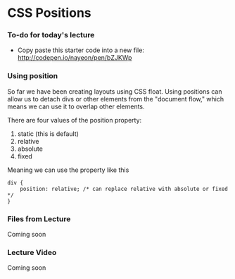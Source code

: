 CSS Positions
=============

### To-do for today's lecture 
* Copy paste this starter code into a new file: <a href="http://codepen.io/nayeon/pen/bZJKWp" target="_blank">http://codepen.io/nayeon/pen/bZJKWp</a>

### Using position 
So far we have been creating layouts using CSS float. Using positions can allow us to detach divs or other elements from the "document flow," which means we can use it to overlap other elements.

There are four values of the position property:
1. static (this is default)
2. relative
3. absolute
4. fixed

Meaning we can use the property like this

```
div {
    position: relative; /* can replace relative with absolute or fixed */
}
```

### Files from Lecture
Coming soon
<!-- Click <a href="http://codepen.io/nayeon/pen/NRKYjG" target="_blank">here </a> to see the finished code from today's lecture.-->

### Lecture Video
Coming soon 

<!-- <iframe width="560" height="315" src="https://www.youtube.com/embed/2WgSzgZju90" frameborder="0" allowfullscreen></iframe> -->